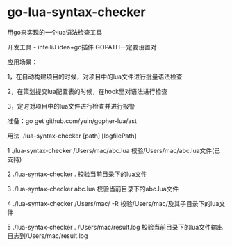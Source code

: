 # go-lua-syntax-checker
用go来实现的一个lua语法检查工具

开发工具 - intelliJ idea+go插件  GOPATH一定要设置对

应用场景：

1，在自动构建项目的时候，对项目中的lua文件进行批量语法检查

2，在策划提交lua配置表的时候，在hook里对语法进行检查

3，定时对项目中的lua文件进行检查并进行报警

准备：go get github.com/yuin/gopher-lua/ast

用法 ./lua-syntax-checker [path] [logfilePath]

1  ./lua-syntax-checker /Users/mac/abc.lua  校验/Users/mac/abc.lua文件(已支持)

2  ./lua-syntax-checker .  校验当前目录下的lua文件

3  ./lua-syntax-checker abc.lua  校验当前目录下的abc.lua文件

4  ./lua-syntax-checker /Users/mac/ -R 校验/Users/mac/及其子目录下的lua文件

5  ./lua-syntax-checker .  /Users/mac/result.log 校验当前目录下的lua文件输出日志到/Users/mac/result.log
